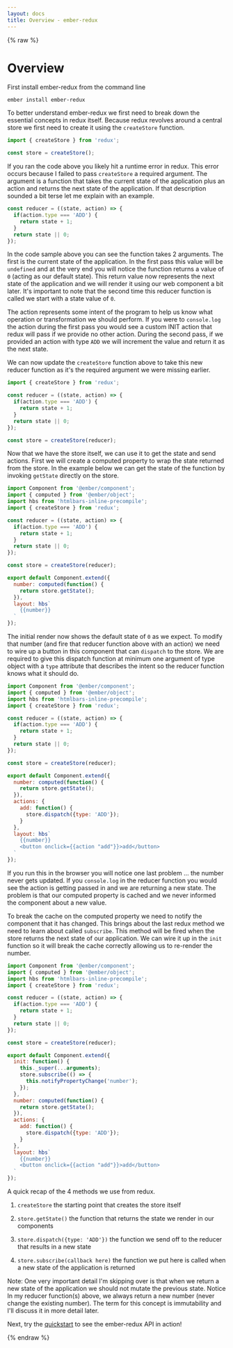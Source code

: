 ```yaml
---
layout: docs
title: Overview - ember-redux
---
```

{% raw %}

# Overview

First install ember-redux from the command line

```
ember install ember-redux
```

To better understand ember-redux we first need to break down the essential concepts in redux itself. Because redux revolves around a central store we first need to create it using the `createStore` function.

```js
import { createStore } from 'redux';

const store = createStore();
```

If you ran the code above you likely hit a runtime error in redux. This error occurs because I failed to pass `createStore` a required argument. The argument is a function that takes the current state of the application plus an action and returns the next state of the application. If that description sounded a bit terse let me explain with an example.

```js
const reducer = ((state, action) => {
  if(action.type === 'ADD') {
    return state + 1;
  }
  return state || 0;
});
```

In the code sample above you can see the function takes 2 arguments. The first is the current state of the application. In the first pass this value will be `undefined` and at the very end you will notice the function returns a value of `0` (acting as our default state). This return value now represents the next state of the application and we will render it using our web component a bit later. It's important to note that the second time this reducer function is called we start with a state value of `0`.

The action represents some intent of the program to help us know what operation or transformation we should perform. If you were to `console.log` the action during the first pass you would see a custom INIT action that redux will pass if we provide no other action. During the second pass, if we provided an action with type `ADD` we will increment the value and return it as the next state.

We can now update the `createStore` function above to take this new reducer function as it's the required argument we were missing earlier.

```js
import { createStore } from 'redux';

const reducer = ((state, action) => {
  if(action.type === 'ADD') {
    return state + 1;
  }
  return state || 0;
});

const store = createStore(reducer);
```

Now that we have the store itself, we can use it to get the state and send actions. First we will create a computed property to wrap the state returned from the store. In the example below we can get the state of the function by invoking `getState` directly on the store.

```js
import Component from '@ember/component';
import { computed } from '@ember/object';
import hbs from 'htmlbars-inline-precompile';
import { createStore } from 'redux';

const reducer = ((state, action) => {
  if(action.type === 'ADD') {
    return state + 1;
  }
  return state || 0;
});

const store = createStore(reducer);

export default Component.extend({
  number: computed(function() {
    return store.getState();
  }),
  layout: hbs`
    {{number}}
  `
});
```

The initial render now shows the default state of `0` as we expect. To modify that number (and fire that reducer function above with an action) we need to wire up a button in this component that can `dispatch` to the store. We are required to give this dispatch function at minimum one argument of type object with a `type` attribute that describes the intent so the reducer function knows what it should do.

```js
import Component from '@ember/component';
import { computed } from '@ember/object';
import hbs from 'htmlbars-inline-precompile';
import { createStore } from 'redux';

const reducer = ((state, action) => {
  if(action.type === 'ADD') {
    return state + 1;
  }
  return state || 0;
});

const store = createStore(reducer);

export default Component.extend({
  number: computed(function() {
    return store.getState();
  }),
  actions: {
    add: function() {
      store.dispatch({type: 'ADD'});
    }
  },
  layout: hbs`
    {{number}}
    <button onclick={{action "add"}}>add</button>
  `
});
```

If you run this in the browser you will notice one last problem ... the number never gets updated. If you `console.log` in the reducer function you would see the action is getting passed in and we are returning a new state. The problem is that our computed property is cached and we never informed the component about a new value.

To break the cache on the computed property we need to notify the component that it has changed. This brings about the last redux method we need to learn about called `subscribe`. This method will be fired when the store returns the next state of our application. We can wire it up in the `init` function so it will break the cache correctly allowing us to re-render the number.

```js
import Component from '@ember/component';
import { computed } from '@ember/object';
import hbs from 'htmlbars-inline-precompile';
import { createStore } from 'redux';

const reducer = ((state, action) => {
  if(action.type === 'ADD') {
    return state + 1;
  }
  return state || 0;
});

const store = createStore(reducer);

export default Component.extend({
  init: function() {
    this._super(...arguments);
    store.subscribe(() => {
      this.notifyPropertyChange('number');
    });
  },
  number: computed(function() {
    return store.getState();
  }),
  actions: {
    add: function() {
      store.dispatch({type: 'ADD'});
    }
  },
  layout: hbs`
    {{number}}
    <button onclick={{action "add"}}>add</button>
  `
});
```

A quick recap of the 4 methods we use from redux.

1) `createStore` the starting point that creates the store itself

2) `store.getState()` the function that returns the state we render in our components

3) `store.dispatch({type: 'ADD'})` the function we send off to the reducer that results in a new state

4) `store.subscribe(callback here)` the function we put here is called when a new state of the application is returned

Note: One very important detail I'm skipping over is that when we return a new state of the application we should not mutate the previous state. Notice In my reducer function(s) above, we always return a new number (never change the existing number). The term for this concept is immutability and I'll discuss it in more detail later.

Next, try the [quickstart](/quickstart) to see the ember-redux API in action!

{% endraw %}

